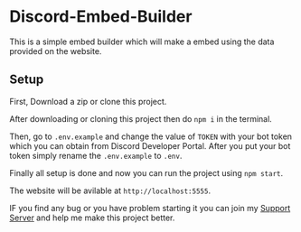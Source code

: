 # Discord-Embed-Builder
This is a simple embed builder which will make a embed using the data provided on the website.

## Setup
First, Download a zip or clone this project.

After downloading or cloning this project then do `npm i` in the terminal.

Then, go to `.env.example` and change the value of `TOKEN` with your bot token which you can obtain from Discord Developer Portal.
After you put your bot token simply rename the `.env.example` to `.env`.

Finally all setup is done and now you can run the project using `npm start`.

The website will be avilable at `http://localhost:5555`.

IF you find any bug or you have problem starting it you can join my [Support Server](https://discord.gg/BgWv28uQD4) and help me make this project better.
